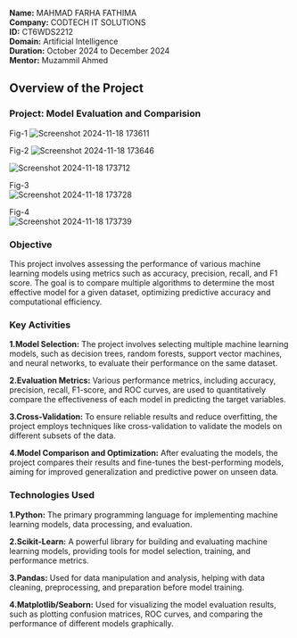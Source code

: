 **Name:** MAHMAD FARHA FATHIMA   
**Company:** CODTECH IT SOLUTIONS    
**ID:**  CT6WDS2212  
**Domain:**  Artificial Intelligence  
**Duration:**  October 2024 to December 2024    
**Mentor:**  Muzammil Ahmed  

## Overview of the Project

### Project: Model Evaluation and Comparision  
Fig-1 
![Screenshot 2024-11-18 173611](https://github.com/user-attachments/assets/4b1fdf11-55ec-4811-8935-7cb272933a21)

 Fig-2
![Screenshot 2024-11-18 173646](https://github.com/user-attachments/assets/d45aea2f-1e73-4e6b-a112-c44d58ec941b)  


![Screenshot 2024-11-18 173712](https://github.com/user-attachments/assets/93f93596-a179-4105-8e7f-d139ec48da2c)  

 
Fig-3   
![Screenshot 2024-11-18 173728](https://github.com/user-attachments/assets/496d47fd-02a4-4daa-be70-6402723f2743)

Fig-4  
![Screenshot 2024-11-18 173739](https://github.com/user-attachments/assets/88f0bbcc-be5d-48e6-bc87-de2f4040cdd6)





### Objective
This project involves assessing the performance of various machine learning models using metrics such as accuracy, precision, recall, and F1 score. The goal is to compare multiple algorithms to determine the most effective model for a given dataset, optimizing predictive accuracy and computational efficiency.


### Key Activities
**1.Model Selection:** The project involves selecting multiple machine learning models, such as decision trees, random forests, support vector machines, and neural networks, to evaluate their performance on the same dataset.  

**2.Evaluation Metrics:** Various performance metrics, including accuracy, precision, recall, F1-score, and ROC curves, are used to quantitatively compare the effectiveness of each model in predicting the target variables.  

**3.Cross-Validation:** To ensure reliable results and reduce overfitting, the project employs techniques like cross-validation to validate the models on different subsets of the data.  

**4.Model Comparison and Optimization:** After evaluating the models, the project compares their results and fine-tunes the best-performing models, aiming for improved generalization and predictive power on unseen data.  

### Technologies Used
**1.Python:** The primary programming language for implementing machine learning models, data processing, and evaluation.  

**2.Scikit-Learn:** A powerful library for building and evaluating machine learning models, providing tools for model selection, training, and performance metrics.  

**3.Pandas:** Used for data manipulation and analysis, helping with data cleaning, preprocessing, and preparation before model training.

**4.Matplotlib/Seaborn:** Used for visualizing the model evaluation results, such as plotting confusion matrices, ROC curves, and comparing the performance of different models graphically.


